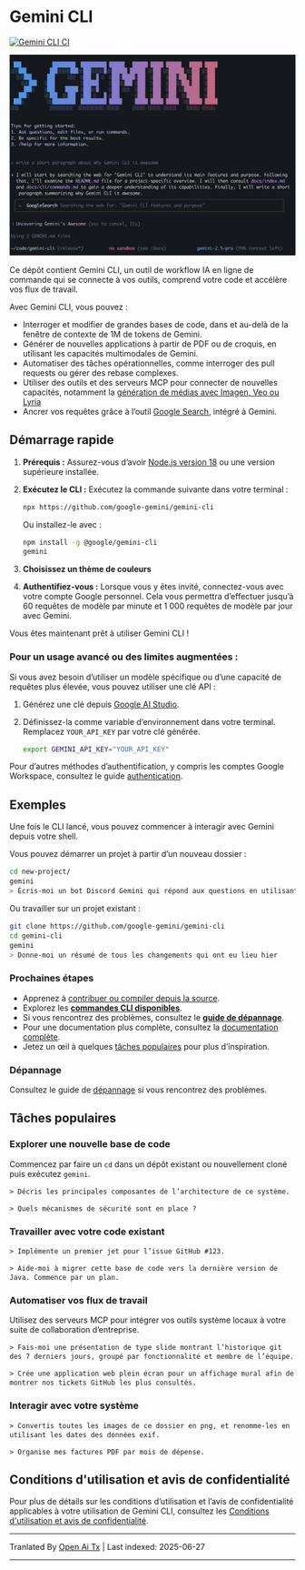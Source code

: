 # Gemini CLI

[![Gemini CLI CI](https://github.com/google-gemini/gemini-cli/actions/workflows/ci.yml/badge.svg)](https://github.com/google-gemini/gemini-cli/actions/workflows/ci.yml)

![Capture d'écran Gemini CLI](https://raw.githubusercontent.com/google-gemini/gemini-cli/main/docs/assets/gemini-screenshot.png)

Ce dépôt contient Gemini CLI, un outil de workflow IA en ligne de commande qui se connecte à vos outils, comprend votre code et accélère vos flux de travail.

Avec Gemini CLI, vous pouvez :

- Interroger et modifier de grandes bases de code, dans et au-delà de la fenêtre de contexte de 1M de tokens de Gemini.
- Générer de nouvelles applications à partir de PDF ou de croquis, en utilisant les capacités multimodales de Gemini.
- Automatiser des tâches opérationnelles, comme interroger des pull requests ou gérer des rebase complexes.
- Utiliser des outils et des serveurs MCP pour connecter de nouvelles capacités, notamment la [génération de médias avec Imagen, Veo ou Lyria](https://github.com/GoogleCloudPlatform/vertex-ai-creative-studio/tree/main/experiments/mcp-genmedia)
- Ancrer vos requêtes grâce à l’outil [Google Search](https://ai.google.dev/gemini-api/docs/grounding), intégré à Gemini.

## Démarrage rapide

1. **Prérequis :** Assurez-vous d’avoir [Node.js version 18](https://nodejs.org/en/download) ou une version supérieure installée.
2. **Exécutez le CLI :** Exécutez la commande suivante dans votre terminal :

   ```bash
   npx https://github.com/google-gemini/gemini-cli
   ```

   Ou installez-le avec :

   ```bash
   npm install -g @google/gemini-cli
   gemini
   ```

3. **Choisissez un thème de couleurs**
4. **Authentifiez-vous :** Lorsque vous y êtes invité, connectez-vous avec votre compte Google personnel. Cela vous permettra d’effectuer jusqu’à 60 requêtes de modèle par minute et 1 000 requêtes de modèle par jour avec Gemini.

Vous êtes maintenant prêt à utiliser Gemini CLI !

### Pour un usage avancé ou des limites augmentées :

Si vous avez besoin d’utiliser un modèle spécifique ou d’une capacité de requêtes plus élevée, vous pouvez utiliser une clé API :

1. Générez une clé depuis [Google AI Studio](https://aistudio.google.com/apikey).
2. Définissez-la comme variable d’environnement dans votre terminal. Remplacez `YOUR_API_KEY` par votre clé générée.

   ```bash
   export GEMINI_API_KEY="YOUR_API_KEY"
   ```

Pour d’autres méthodes d’authentification, y compris les comptes Google Workspace, consultez le guide [authentication](https://raw.githubusercontent.com/google-gemini/gemini-cli/main/docs/cli/authentication.md).

## Exemples

Une fois le CLI lancé, vous pouvez commencer à interagir avec Gemini depuis votre shell.

Vous pouvez démarrer un projet à partir d’un nouveau dossier :

```sh
cd new-project/
gemini
> Écris-moi un bot Discord Gemini qui répond aux questions en utilisant un fichier FAQ.md que je fournirai
```

Ou travailler sur un projet existant :

```sh
git clone https://github.com/google-gemini/gemini-cli
cd gemini-cli
gemini
> Donne-moi un résumé de tous les changements qui ont eu lieu hier
```

### Prochaines étapes

- Apprenez à [contribuer ou compiler depuis la source](https://raw.githubusercontent.com/google-gemini/gemini-cli/main/CONTRIBUTING.md).
- Explorez les **[commandes CLI disponibles](https://raw.githubusercontent.com/google-gemini/gemini-cli/main/docs/cli/commands.md)**.
- Si vous rencontrez des problèmes, consultez le **[guide de dépannage](https://raw.githubusercontent.com/google-gemini/gemini-cli/main/docs/troubleshooting.md)**.
- Pour une documentation plus complète, consultez la [documentation complète](https://raw.githubusercontent.com/google-gemini/gemini-cli/main/docs/index.md).
- Jetez un œil à quelques [tâches populaires](#popular-tasks) pour plus d’inspiration.

### Dépannage

Consultez le guide de [dépannage](https://raw.githubusercontent.com/google-gemini/gemini-cli/main/docs/troubleshooting.md) si vous rencontrez des problèmes.

## Tâches populaires

### Explorer une nouvelle base de code

Commencez par faire un `cd` dans un dépôt existant ou nouvellement cloné puis exécutez `gemini`.

```text
> Décris les principales composantes de l’architecture de ce système.
```

```text
> Quels mécanismes de sécurité sont en place ?
```

### Travailler avec votre code existant

```text
> Implémente un premier jet pour l’issue GitHub #123.
```

```text
> Aide-moi à migrer cette base de code vers la dernière version de Java. Commence par un plan.
```

### Automatiser vos flux de travail

Utilisez des serveurs MCP pour intégrer vos outils système locaux à votre suite de collaboration d’entreprise.

```text
> Fais-moi une présentation de type slide montrant l’historique git des 7 derniers jours, groupé par fonctionnalité et membre de l’équipe.
```

```text
> Crée une application web plein écran pour un affichage mural afin de montrer nos tickets GitHub les plus consultés.
```

### Interagir avec votre système

```text
> Convertis toutes les images de ce dossier en png, et renomme-les en utilisant les dates des données exif.
```

```text
> Organise mes factures PDF par mois de dépense.
```

## Conditions d'utilisation et avis de confidentialité

Pour plus de détails sur les conditions d’utilisation et l’avis de confidentialité applicables à votre utilisation de Gemini CLI, consultez les [Conditions d'utilisation et avis de confidentialité](https://raw.githubusercontent.com/google-gemini/gemini-cli/main/docs/tos-privacy.md).


---


Tranlated By [Open Ai Tx](https://github.com/OpenAiTx/OpenAiTx) | Last indexed: 2025-06-27


---